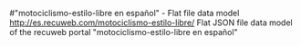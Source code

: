 #"motociclismo-estilo-libre en español" - Flat file data model
http://es.recuweb.com/motociclismo-estilo-libre/
Flat JSON file data model of the recuweb portal "motociclismo-estilo-libre en español"
